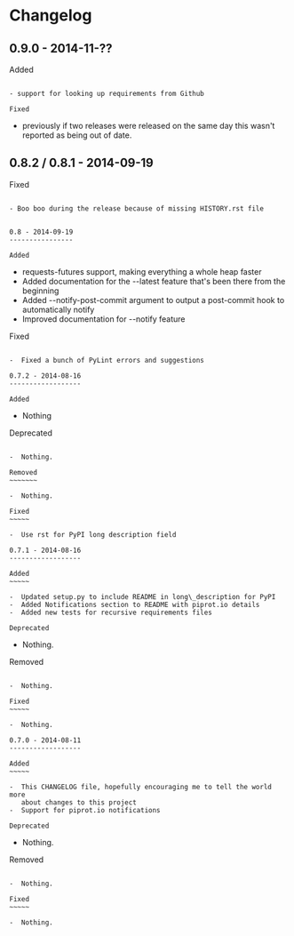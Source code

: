 Changelog
=========

0.9.0 - 2014-11-??
----------------

Added
~~~~~

- support for looking up requirements from Github

Fixed
~~~~~

- previously if two releases were released on the same day this wasn't
  reported as being out of date.


0.8.2 / 0.8.1 - 2014-09-19
----------------

Fixed
~~~~~

- Boo boo during the release because of missing HISTORY.rst file


0.8 - 2014-09-19
----------------

Added
~~~~~

-  requests-futures support, making everything a whole heap faster
-  Added documentation for the --latest feature that's been there from
   the beginning
-  Added --notify-post-commit argument to output a post-commit hook to
   automatically notify
-  Improved documentation for --notify feature

Fixed
~~~~~

-  Fixed a bunch of PyLint errors and suggestions

0.7.2 - 2014-08-16
------------------

Added
~~~~~

-  Nothing

Deprecated
~~~~~~~~~~

-  Nothing.

Removed
~~~~~~~

-  Nothing.

Fixed
~~~~~

-  Use rst for PyPI long description field

0.7.1 - 2014-08-16
------------------

Added
~~~~~

-  Updated setup.py to include README in long\_description for PyPI
-  Added Notifications section to README with piprot.io details
-  Added new tests for recursive requirements files

Deprecated
~~~~~~~~~~

-  Nothing.

Removed
~~~~~~~

-  Nothing.

Fixed
~~~~~

-  Nothing.

0.7.0 - 2014-08-11
------------------

Added
~~~~~

-  This CHANGELOG file, hopefully encouraging me to tell the world more
   about changes to this project
-  Support for piprot.io notifications

Deprecated
~~~~~~~~~~

-  Nothing.

Removed
~~~~~~~

-  Nothing.

Fixed
~~~~~

-  Nothing.
